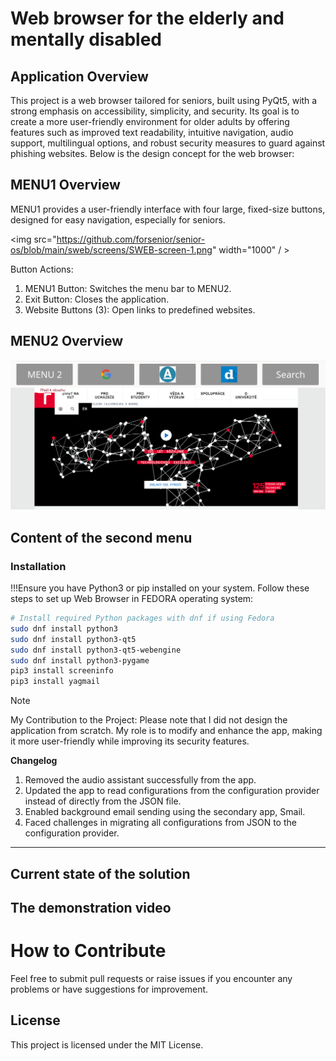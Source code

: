 # Web browser for the elderly and mentally disabled

## Application Overview

This project is a web browser tailored for seniors, built using PyQt5, with a strong emphasis on accessibility, simplicity, and security. 
Its goal is to create a more user-friendly environment for older adults by offering features such as improved text readability, intuitive navigation, 
audio support, multilingual options, and robust security measures to guard against phishing websites. 
Below is the design concept for the web browser:

## MENU1 Overview
MENU1 provides a user-friendly interface with four large, fixed-size buttons, designed for easy navigation, especially for seniors.

<img src="https://github.com/forsenior/senior-os/blob/main/sweb/screens/SWEB-screen-1.png" width="1000" / >

Button Actions:

1. MENU1 Button: Switches the menu bar to MENU2.
2. Exit Button: Closes the application.
3. Website Buttons (3): Open links to predefined websites.
   
## MENU2 Overview
<img src="https://github.com/forsenior/senior-os/blob/main/sweb/screens/SWEB-screen-2.png" width="900" />

## Content of the second menu

### Installation
!!!Ensure you have Python3 or pip installed on your system.
Follow these steps to set up Web Browser in FEDORA operating system:
```bash
# Install required Python packages with dnf if using Fedora
sudo dnf install python3
sudo dnf install python3-qt5
sudo dnf install python3-qt5-webengine
sudo dnf install python3-pygame
pip3 install screeninfo
pip3 install yagmail

```

> [!NOTE]
> My Contribution to the Project:
> Please note that I did not design the application from scratch. My role is to modify and enhance the app, making it more user-friendly while improving its security features.

**Changelog**

1. Removed the audio assistant successfully from the app.
2. Updated the app to read configurations from the configuration provider instead of directly from the JSON file.
3. Enabled background email sending using the secondary app, Smail.
4. Faced challenges in migrating all configurations from JSON to the configuration provider.



---------------------------------------

## Current state of the solution





      

## The demonstration video


# How to Contribute
Feel free to submit pull requests or raise issues if you encounter any problems or have suggestions for improvement.

## License
This project is licensed under the MIT License.
